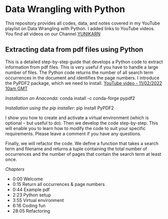 # Data Wrangling with Python
This repository provides all codes, data, and notes covered in my YouTube playlist on Data Wrangling with Python. I added links to YouTube videos. You find all videos on our Channel [YUNIKARN](https://www.youtube.com/channel/UCb0qAKEAwNC0FNatapc-yZg)

## Extracting data from pdf files using Python
This is a detailed step-by-step guide that develops a Python code to extract information from pdf files. This is very useful if you have to handle a large number of files. The Python code returns the number of all search term occurrences in the document and identifies the page numbers. I introduce the PyPDF2 package, which we need to install. [YouTube video - 11/02/2022 10am GMT](https://youtu.be/y_ORF4FpZYo)

*Installation on Anaconda:*
conda install -c conda-forge pypdf2

*Installation using the pip installer:*
pip install PyPDF2

I show you how to create and activate a virtual environment (which is optional – but useful to do). Then we develop the code step-by-step. This will enable you to learn how to modify the code to suit your specific requirements. Please leave a comment if you have any questions.

Finally, we will refactor the code. We define a function that takes a search term and filename and returns a tuple containing the total number of occurrences and the number of pages that contain the search term at least once.

*Chapters*
- 0:00 Welcome
- 0:15 Return all occurrences & page numbers
- 0:44 Example pdf
- 2:23 Python setup
- 3:55 Virtual environment
- 6:16 Coding fun
- 28:05 Refactoring

